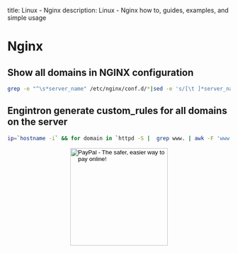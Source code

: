 title: Linux - Nginx
description: Linux - Nginx how to, guides, examples, and simple usage

# Nginx

## Show all domains in NGINX configuration

```bash
grep -e "^\s*server_name" /etc/nginx/conf.d/*|sed -e 's/[\t ]*server_name//g;'|sed -e "s/ /\+/g"|sed -e 's/;//g'|while read line; do for i in $line; do echo -n "$i "|sed -e 's/://'  -e 's/\+/\n  |--/g'; done ;echo; done; echo
```

## Engintron generate custom_rules for all domains on the server

```bash
ip=`hostname -i` && for domain in `httpd -S |  grep www. | awk -F 'www.' '{print $2}'`;do printf "if ( \$host ~ \"%s\") {set \$PROXY_DOMAIN_OR_IP \"$ip\";}\n" $domain ;done >> /etc/nginx/custom_rules && service nginx reload
```

<!-- Donation Button -->
<form action="https://www.paypal.com/cgi-bin/webscr" method="post" target="_top" align="center"><input type="hidden" name="cmd" value="_s-xclick"><input type="hidden" name="hosted_button_id" value="Q94AU5RUD4X6A"><input type="image" src="https://raw.githubusercontent.com/fire1ce/3os.org/gh-pages/assets/images/beerDonation.png" width="220px" border="0" name="submit" alt="PayPal - The safer, easier way to pay online!"><img alt="" border="0" src="https://www.paypalobjects.com/en_US/i/scr/pixel.gif" width="1" height="1"></form>
<!-- Donation Button -->